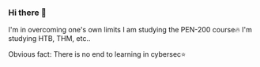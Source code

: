 ### Hi there 👋

I'm in overcoming one's own limits
I am studying the PEN-200 course🔥
I'm studying HTB, THM, etc..

Obvious fact: There is no end to learning in cybersec⭐
<!--
**offsecnet/offsecnet** is a ✨ _special_ ✨ repository because its `README.md` (this file) appears on your GitHub profile.

Here are some ideas to get you started:

- 🔭 I’m currently working on ...
- 🌱 I’m currently learning ...
- 👯 I’m looking to collaborate on ...
- 🤔 I’m looking for help with ...
- 💬 Ask me about ...
- 📫 How to reach me: ...
- 😄 Pronouns: ...
- ⚡ Fun fact: ...
-->
